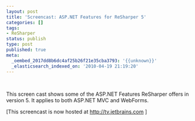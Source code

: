```yaml
---
layout: post
title: 'Screencast: ASP.NET Features for ReSharper 5'
categories: []
tags:
- ReSharper
status: publish
type: post
published: true
meta:
  _oembed_2017dd8b6dc4af25b26f21e35cba3793: '{{unknown}}'
  _elasticsearch_indexed_on: '2010-04-19 21:19:20'
---
```

<p>&nbsp;</p> <p>This screen cast shows some of the ASP.NET Features ReSharper offers in version 5. It applies to both ASP.NET MVC and WebForms.</p> <p>[This screencast is now hosted at <a href="http://tv.jetbrains.com">http://tv.jetbrains.com</a> ]</p>
